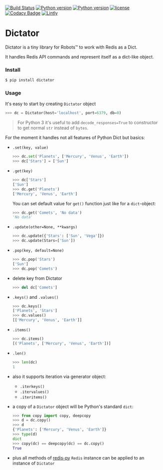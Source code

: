 [![Build Status](https://travis-ci.org/amka/dictator.svg?branch=master)](https://travis-ci.org/amka/dictator)
[![Python version](https://img.shields.io/badge/python-2.7-blue.svg)]()
[![Python version](https://img.shields.io/badge/python-3.6-blue.svg)]()
[![license](https://img.shields.io/github/license/mashape/apistatus.svg?maxAge=2592000)]()
[![Codacy Badge](https://api.codacy.com/project/badge/Grade/81816e720b7b48cd8ab217383051dfd5)](https://www.codacy.com/app/meamka/dictator?utm_source=github.com&amp;utm_medium=referral&amp;utm_content=amka/dictator&amp;utm_campaign=Badge_Grade)
[![Lintly](https://lintly.com/gh/amka/dictator/badge.svg)](https://lintly.com/gh/amka/dictator/)

# Dictator

Dictator is a tiny library for Robots™ to work with Redis as a Dict.

It handles Redis API commands and represent itself as a dict-like object.

### Install

```bash
$ pip install dictator
```

### Usage

It's easy to start by creating `Dictator` object

```python
>>> dc = Dictator(host='localhost', port=6379, db=0)
```

> For Python 3 it's useful to add `decode_responses=True` to constructor to get normal `str` instead of `bytes`.

For the moment it handles not all features of Python Dict but basics:

* `.set(key, value)`

    ```python
    >>> dc.set('Planets', ['Mercury', 'Venus', 'Earth'])
    >>> dc['Stars'] = ['Sun'] 
    ```

* `.get(key)`

    ```python
    >>> dc['Stars']
    ['Sun']
    >>> dc.get('Planets')
    ['Mercury', 'Venus', 'Earth']
    ```
    
    You can set default value for `get()` function just like for a `dict`-object:
    
    ```python
    >>> dc.get('Comets', 'No data')
    'No data'
    ```
* `.update(other=None, **kwargs)`

    ```python
    >>> dc.update({'Stars': ['Sun', 'Vega']})
    >>> dc.update(Stars=['Sun'])
    
    ```
    
* `.pop(key, default=None)`
    
    ```python
    >>> dc.pop('Stars')
    ['Sun']
    >>> dc.pop('Comets')
    
    ```
    
* delete key from Dictator

    ```python
    >>> del dc['Comets']
    ```

* `.keys()` and `.values()`

    ```python
    >>> dc.keys()
    ['Planets', 'Stars']
    >>> dc.values()
    [['Mercury', 'Venus', 'Earth']]
    ```
        
* `.items()`

    ```python
    >>> dc.items()
    [('Planets', ['Mercury', 'Venus', 'Earth'])]
    ```

* `.len()`

    ```python
    >>> len(dc)
    1
    ```
    
* also it supports iteration via generator object:

    * `.iterkeys()`
    * `.itervalues()`
    * `.iteritems()`

* a copy of a `Dictator` object will be Python's standard `dict`:

    ```python
    >>> from copy import copy, deepcopy
    >>> d = dc.copy()
    >>> d
    {'Planets': ['Mercury', 'Venus', 'Earth']}
    >>> type(d)
    dict
    >>> copy(dc) == deepcopy(dc) == dc.copy()
    True
    ```

* plus all methods of [redis-py](https://redis-py.readthedocs.io/en/latest/#redis.Redis) `Redis` instance 
can be applied to an instance of `Dictator`
